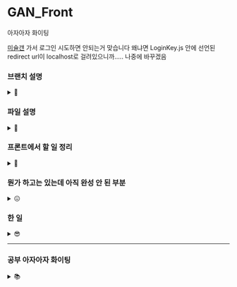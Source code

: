 # GAN_Front
아자아자 화이팅 

[미슐갠](https://missulgan.art/) 가서 로그인 시도하면 안되는거 맞습니다
왜냐면 LoginKey.js 안에 선언된 redirect url이 localhost로 걸려있으니까..... 나중에 바꾸겠음

### 브랜치 설명
<details>
<summary> 🌳 </summary>

* main : 메인
* gh-pages : 깃허브 페이지로 배포할 때 쓰는 브랜친데 main이랑 상태 같음요 
* develop : 기능 하나 개발 끝날 때마다 여기로 합쳐두고 나중에 다 테스트해봐도 문제 없으면 얘를 냅다 main에 합칠 예정
* create : 작품 변환 페이지 담당하는 브랜치
* gallery : '작품 둘러보기' 담당하는 브랜치

그니까 따지자면<br/>
main<br/>
ㄴ develop<br/>
ㄴㄴ create<br/>
ㄴㄴ gallery<br/>
ㄴㄴ ...<br/>

의 느낌입니다
</details>

### 파일 설명 
<details>
<summary> 📁 </summary>

* Router.js : BrowserRouter를 사용한 라우팅
* Navigation.js : 상단 네비게이션 바 (소개 페이지 제외, 모든 페이지에서 보임)
* Start.js : 소개 문구, '감상하기' 들어가는 첫 페이지
* Home.js : 작품 둘러보기 페이지
* UserPage.js : 마이 페이지
* CreateDrawing.js : 작품 변환 페이지 
* Drawing.js : '작품 둘러보기' 페이지에서 그림 한 개!!! <br/><br/>

* Login.js : 카카오 로그인 버튼 있는 페이지였지만 더이상 사용하지 않습니다...........
</details>


### 프론트에서 할 일 정리 
<details>
<summary> 💼 </summary>

* 시작 페이지
  * 배경 이미지 넣기 - 뭔가 애니메이션이 들어가면 멋질 거 같다 그림이 변환되는 그런거~~ 우왕
  * 서비스 소개 문구 넣기 
  * "감상하기" 버튼 -> 무조건 미술관 페이지로 이동 
  
* 로그인 페이지 (카카오톡 로그인 API 이용)
  * 서버로 인가코드 전송, 유저 정보 받아오기 
  
* 미술관 (가로 스크롤, 나머지 사진 보이는 곳은 전부 세로 스크롤)
  * 랜덤으로 12개의 작품 가져와서 20 * 1 로 띄우기 (새로고침 누를 때마다 랜덤 다시 돌림)
    * 작품 1개당 좋아요, 스크랩 버튼 -> 비회원이 클릭 시 "로그인 필요" 토스트 메시지 띄우기
    * 작품 1개 클릭 = 상세정보 조회 -> 생성자, 작품명, 작품 설명 (존재할 경우), 통계 정보 (NFT로 등록했을 경우)
      * 생성자 이름 클릭시 - 그 사람의 마이 페이지로 이동

 
* 사진 변환 페이지
  * 사진 업로드 - 원본 업로드 했을 때 미리보기 비율은 원본 그대로 
  * 경고 문구 : 미슐갠은 심의를 준수합니다 책임 너가 져야함 안그러면,, 못만들어 나가
  * 화풍 선택
  * 변환 성공 시 -> 작품명(필수), 작품 설명(선택) 입력칸 생성 -> 게시 -> 다하면 어디로 가..지 둘러보기?
 
 * 마이 페이지
   * (내 마이 페이지) 내가 생성한 작품, 내가 좋아요 한 작품 모아보기
   * (남의 마이 페이지) 그 사람이 생성한 작품 모아보기 

</details>

### 뭔가 하고는 있는데 아직 완성 안 된 부분 
<details>
<summary> 😖 </summary>

* 시작 페이지
  * 배경 이미지 임시로 넣어둠

* 미술관 페이지
  * 그림 하나 클릭하면 -> 숨어있던 확대 (지금은 작게 해뒀지만) 모달이 나오는데 이걸 화면에 꽉!! 차게 해야함
  * 서버에서 그림 받아와서 pictures 배열에 저장하는 코드 추가해야함 지금은 임시 이미지로 퉁쳐둔거
  * 상세보기 모달 내 name이 모두 0으로 뜨는 중 -> 콘솔에 찍을 때는 자기 번호로 잘 나오는데 whyrano.......
  * 상세보기 모달이 현재 스크롤 위치에서 열려야 하는데 무조건 상단에 열리는 중
    * 근데 내가 모달 떴을 때 배경 스크롤 막아놔서 지금 3번 그림부터는 모달 닫기가 안되는 상황임 어라,,,,
  
 * 사진 변환 페이지
   * 사진 업로드 - 미리보기 : 이거 근데 아직 확실히 모르겠음 ㅜ머가 어떻게 돌아가는거냐!!
   * '변환하기' 버튼은 (1) 사진 업로드 && (2) 화풍 선택 했을 때만 나타나게 해야함 (지금은 아직 조건 1만 걸어둔 상태)

</details>

### 한 일 
<details>
<summary> 😎 </summary>

* 시작 페이지
  * 소개 문구 넣어둠
  * '감상하기' 버튼 클릭 시 미술관 페이지로 이동
  
* 카카오톡 로그인 API
  * 로그인 후 인가코드 발급 성공 시 -> 미술관 페이지로 리다이렉트중
  
* 상단 네비게이션바
  * '작품 둘러보기', '작품 만들기', 'MY', '로그인(로그아웃)' 메뉴 생성 (페이지 이동 됨)
  * 비회원 상태에서 "MY", "작품 만들기" 클릭 시 Alert 발생하면서 카카오톡 로그인 페이지로 보내줌
  
</details>


--- 
### 공부 아자아자 화이팅 

<details>
<summary> 📚 </summary>

 <details>
 <summary> Redux - [공식문서](https://ko.redux.js.org/introduction/getting-started/) </summary>

  * 왜 써야 하는지 : state를 전역적으로 관리할 수 있게 됨<br/>
  컴포넌트끼리 순차적으로 전달전달해서 쓰지 않고 필요한 곳에서 바로 읽어오게 ◠‿◠ <br/>
  (현재는 Link의 state 속성으로 인가코드를 전달해서 받아 쓰거나,
  그 시점의 url에서 인가코드 부분만 추출해서 사용중 -> 비효율적)

  * 어디 적용할 건지 : 당장은 로그인에서 리다이렉트 될 때 생기는 인가코드(code), 이후에는 사용자 정보 (아마도)

  * 어떻게 쓰는건지 - [🍎](https://www.youtube.com/watch?v=QZcYz2NrDIs&t=194s) 참고

    0. 필요한 파일을 설치한다 (npm i redux react-redux @reduxjs/toolkit)

    1. index.js를 아래와 같이 수정한다
    ```javascript
    import { Provider } from 'react-redux';
    import { configureStore } from '@reduxjs/toolkit'; //영상 속 createStore를 대체함

    const code = "인가코드"; // 전역적으로 관리할 변수

    function myReducer(state = code, action){ // action(컴포넌트에서 보내는 수정 요청) 에 따라 state를 변경
        if(action.type === '클릭'){
          state = "인가코드 (버튼 클릭함)";
          return state;
        }
        else 
          return state;
    }

    const store = configureStore({ reducer: myReducer});

    root.render(
        <Provider store={store}> 
          <App />
        </Provider>
    );
    ```

    2. state를 사용할 컴포넌트를 아래와 같이 수정한다
    ```javascript
    import { useSelector, useDispatch } from 'react-redux';

    function componentName() {
      const code = useSelector( (state) => state ); // state를 가져와서 저장
      const dispatch = useDispatch(); // state 변경하고 싶을 때 요청 보내는 함수

      return (
        <div>
          { code }
          <button onClick={() => { dispatch({type : '클릭'}) }}> 버튼! </button>
        </div>
      );
    }
    ```
    </details>
    
    <details>
  <summary> BrowserRouter </summary>

  * 왜 써야 하는지 : 현재는 HashRouter를 사용중인데, 이 경우 특정 컴포넌트를 띄울 때 url에 #이 붙게됨<br/># 들어간 url은 redirect 주소로 등록할 수 없게 되어있어서 HashRouter를 쓰면 안됨 ('fragment는 허용하지 않습니다')
    * 근데 왜 처음에 HashRouter를 썼는지 : 써본게 그거 밖에 없어서 자연스럽게 그걸로 했음 반성하겠읍니다 <br/>

  * 어디 적용할 건지 : Router.js
</details>

</details>


